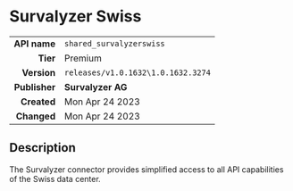 # Survalyzer Swiss
| | |
|-:|-|
|**API name**|`shared_survalyzerswiss`|
|**Tier**|Premium|
|**Version**|`releases/v1.0.1632\1.0.1632.3274`|
|**Publisher**|**Survalyzer AG**|
|**Created**|Mon Apr 24 2023|
|**Changed**|Mon Apr 24 2023|

## Description
The Survalyzer connector provides simplified access to all API capabilities of the Swiss data center.
